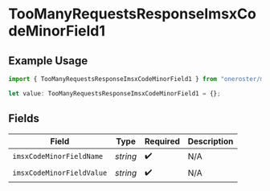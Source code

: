 # TooManyRequestsResponseImsxCodeMinorField1

## Example Usage

```typescript
import { TooManyRequestsResponseImsxCodeMinorField1 } from "oneroster/models/errors";

let value: TooManyRequestsResponseImsxCodeMinorField1 = {};
```

## Fields

| Field                     | Type                      | Required                  | Description               |
| ------------------------- | ------------------------- | ------------------------- | ------------------------- |
| `imsxCodeMinorFieldName`  | *string*                  | :heavy_check_mark:        | N/A                       |
| `imsxCodeMinorFieldValue` | *string*                  | :heavy_check_mark:        | N/A                       |